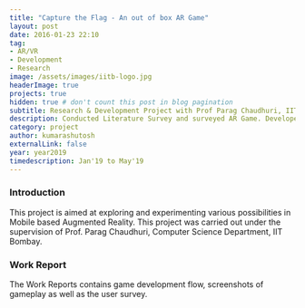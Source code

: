 ```yaml
---
title: "Capture the Flag - An out of box AR Game"
layout: post
date: 2016-01-23 22:10
tag:
- AR/VR
- Development
- Research
image: /assets/images/iitb-logo.jpg
headerImage: true
projects: true
hidden: true # don't count this post in blog pagination
subtitle: Research & Development Project with Prof Parag Chaudhuri, IIT Bombay
description: Conducted Literature Survey and surveyed AR Game. Developed a Table Top AR Game which fits into the terrian of the scene and adjusts the game object based on the markers. The characters can move in 3D world with correct spatial understanding.
category: project
author: kumarashutosh
externalLink: false
year: year2019
timedescription: Jan'19 to May'19
---
```


### Introduction

This project is aimed at exploring and experimenting various possibilities in Mobile based Augmented Reality. This project was carried out under the supervision of Prof. Parag Chaudhuri, Computer Science Department, IIT Bombay.


### Work Report

The Work Reports contains game development flow, screenshots of gameplay as well as the user survey.

<object width="850" height="1200" data="/assets/docs/CS_490_Report_Kumar_Ashutosh.pdf">
</object>
